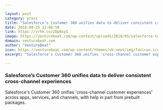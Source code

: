 ```yaml
---

layout: post
category: press
title: "Salesforce’s Customer 360 unifies data to deliver consistent cross-channel experiences"
date: 2018-09-25 12:06:50
link: https://vrhk.co/2DpNsyS
image: https://venturebeat.com/wp-content/uploads/2018/05/salesforce-tower-indianapolis.jpg?fit=578%2C376&strip=all
domain: venturebeat.com
author: "VentureBeat"
icon: https://venturebeat.com/wp-content/themes/vb-news/img/favicon.ico
excerpt: "Salesforce's Customer 360 unifies 'cross-channel customer experiences' across apps, services, and channels, with help in part from prebuilt packages."

---
```


### Salesforce’s Customer 360 unifies data to deliver consistent cross-channel experiences

Salesforce's Customer 360 unifies 'cross-channel customer experiences' across apps, services, and channels, with help in part from prebuilt packages.